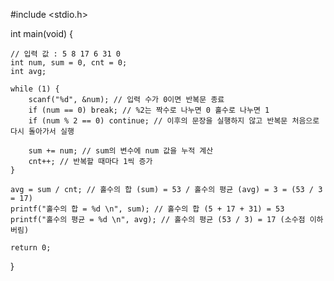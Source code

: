 #include <stdio.h>

int main(void) {
	
	// 입력 값 : 5 8 17 6 31 0
	int num, sum = 0, cnt = 0;
	int avg;

	while (1) {
		scanf("%d", &num); // 입력 수가 0이면 반복문 종료
		if (num == 0) break; // %2는 짝수로 나누면 0 홀수로 나누면 1
		if (num % 2 == 0) continue; // 이후의 문장을 실행하지 않고 반복문 처음으로 다시 돌아가서 실행
		
		sum += num; // sum의 변수에 num 값을 누적 계산
		cnt++; // 반복할 때마다 1씩 증가
	}

	avg = sum / cnt; // 홀수의 합 (sum) = 53 / 홀수의 평균 (avg) = 3 = (53 / 3 = 17) 
	printf("홀수의 합 = %d \n", sum); // 홀수의 합 (5 + 17 + 31) = 53
	printf("홀수의 평균 = %d \n", avg); // 홀수의 평균 (53 / 3) = 17 (소수점 이하 버림)

	return 0;
}
